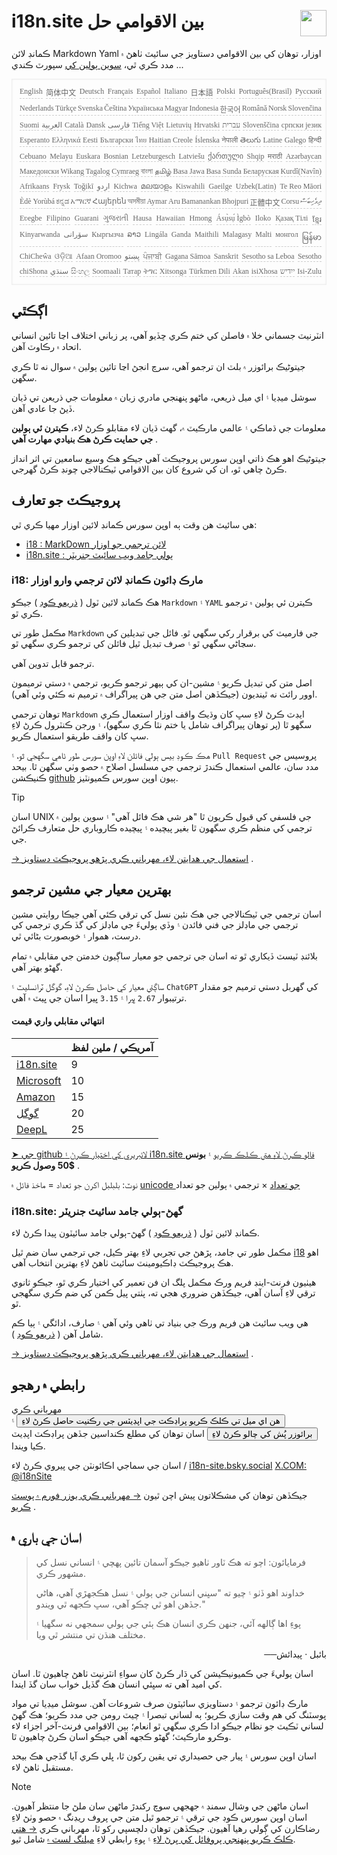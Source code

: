 <h1 style="display:flex;justify-content:space-between" style=";text-align:right;direction:rtl">i18n.site بين الاقوامي حل<img src="//p.3ti.site/logo.svg" style="user-select:none;margin-top:-1px;width:42px"></h1>

ڪمانڊ لائن Markdown Yaml اوزار، توهان کي بين الاقوامي دستاويز جي سائيٽ ٺاهڻ ۾ مدد ڪري ٿي، [سوين ٻولين کي](/i18/LANG_CODE) سپورٽ ڪندي ...

<pre class="langli" style="display:flex;flex-wrap:wrap;background:transparent;border:1px solid #eee;font-size:12px;box-shadow:0 0 3px inset #eee;padding:12px 5px 4px 12px;justify-content:space-between;"><style>pre.langli i{font-weight:300;font-family:s;margin-right:2px;margin-bottom:8px;font-style:normal;color:#666;border-bottom:1px dashed #ccc;}</style><i>English</i><i>简体中文</i><i>Deutsch</i><i>Français</i><i>Español</i><i>Italiano</i><i>日本語</i><i>Polski</i><i>Português(Brasil)</i><i>Русский</i><i>Nederlands</i><i>Türkçe</i><i>Svenska</i><i>Čeština</i><i>Українська</i><i>Magyar</i><i>Indonesia</i><i>한국어</i><i>Română</i><i>Norsk</i><i>Slovenčina</i><i>Suomi</i><i>العربية</i><i>Català</i><i>Dansk</i><i>فارسی</i><i>Tiếng Việt</i><i>Lietuvių</i><i>Hrvatski</i><i>עברית</i><i>Slovenščina</i><i>српски језик</i><i>Esperanto</i><i>Ελληνικά</i><i>Eesti</i><i>Български</i><i>ไทย</i><i>Haitian Creole</i><i>Íslenska</i><i>नेपाली</i><i>తెలుగు</i><i>Latine</i><i>Galego</i><i>हिन्दी</i><i>Cebuano</i><i>Melayu</i><i>Euskara</i><i>Bosnian</i><i>Letzeburgesch</i><i>Latviešu</i><i>ქართული</i><i>Shqip</i><i>मराठी</i><i>Azərbaycan</i><i>Македонски</i><i>Wikang Tagalog</i><i>Cymraeg</i><i>বাংলা</i><i>தமிழ்</i><i>Basa Jawa</i><i>Basa Sunda</i><i>Беларуская</i><i>Kurdî(Navîn)</i><i>Afrikaans</i><i>Frysk</i><i>Toğikī</i><i>اردو</i><i>Kichwa</i><i>മലയാളം</i><i>Kiswahili</i><i>Gaeilge</i><i>Uzbek(Latin)</i><i>Te Reo Māori</i><i>Èdè Yorùbá</i><i>ಕನ್ನಡ</i><i>አማርኛ</i><i>Հայերեն</i><i>অসমীয়া</i><i>Aymar Aru</i><i>Bamanankan</i><i>Bhojpuri</i><i>正體中文</i><i>Corsu</i><i>ދިވެހިބަސް</i><i>Eʋegbe</i><i>Filipino</i><i>Guarani</i><i>ગુજરાતી</i><i>Hausa</i><i>Hawaiian</i><i>Hmong</i><i>Ásụ̀sụ́ Ìgbò</i><i>Iloko</i><i>Қазақ Тілі</i><i>ខ្មែរ</i><i>Kinyarwanda</i><i>سۆرانی</i><i>Кыргызча</i><i>ລາວ</i><i>Lingála</i><i>Ganda</i><i>Maithili</i><i>Malagasy</i><i>Malti</i><i>монгол</i><i>မြန်မာ</i><i>ChiCheŵa</i><i>ଓଡ଼ିଆ</i><i>Afaan Oromoo</i><i>پښتو</i><i>ਪੰਜਾਬੀ</i><i>Gagana Sāmoa</i><i>Sanskrit</i><i>Sesotho sa Leboa</i><i>Sesotho</i><i>chiShona</i><i>سنڌي</i><i>සිංහල</i><i>Soomaali</i><i>Татар</i><i>ትግር</i><i>Xitsonga</i><i>Türkmen Dili</i><i>Akan</i><i>isiXhosa</i><i>ייִדיש</i><i>Isi-Zulu</i></pre>

## اڳڪٿي

انٽرنيٽ جسماني خلا ۾ فاصلن کي ختم ڪري ڇڏيو آهي، پر زباني اختلاف اڃا تائين انساني اتحاد ۾ رڪاوٽ آهن.

جيتوڻيڪ برائوزر ۾ بلٽ ان ترجمو آهي، سرچ انجڻ اڃا تائين ٻولين ۾ سوال نه ٿا ڪري سگهن.

سوشل ميڊيا ۽ اي ميل ذريعي، ماڻهو پنهنجي مادري زبان ۾ معلومات جي ذريعن تي ڌيان ڏيڻ جا عادي آهن.

معلومات جي ڌماڪي ۽ عالمي مارڪيٽ ۾، گهٽ ڌيان لاء مقابلو ڪرڻ لاء، **ڪيترن ئي ٻولين جي حمايت ڪرڻ هڪ بنيادي مهارت آهي** .

جيتوڻيڪ اهو هڪ ذاتي اوپن سورس پروجيڪٽ آهي جيڪو هڪ وسيع سامعين تي اثر انداز ڪرڻ چاهي ٿو، ان کي شروع کان بين الاقوامي ٽيڪنالاجي چونڊ ڪرڻ گهرجي.

## <a rel=id href="#project" id="project"></a> پروجيڪٽ جو تعارف

هي سائيٽ هن وقت ٻه اوپن سورس ڪمانڊ لائين اوزار مهيا ڪري ٿي:

* [i18 : MarkDown لائن ترجمي جو اوزار](/i18/feature)
* [i18n.site : ٻولي جامد ويب سائيٽ جنريٽر](/i18n.site)

### <a rel=id href="#i18" id="i18"></a> i18: مارڪ ڊائون ڪمانڊ لائن ترجمي وارو اوزار

هڪ ڪمانڊ لائين ٽول ( [ذريعو ڪوڊ](https://github.com/i18n-site/rust/tree/main/i18) ) جيڪو `Markdown` ۽ `YAML` ڪيترن ئي ٻولين ۾ ترجمو ڪري ٿو.

مڪمل طور تي `Markdown` جي فارميٽ کي برقرار رکي سگھي ٿو. فائل جي تبديلين کي سڃاڻي سگھي ٿو ۽ صرف تبديل ٿيل فائلن کي ترجمو ڪري سگھي ٿو.

ترجمو قابل تدوين آهي.

اصل متن کي تبديل ڪريو ۽ مشين-ان کي ٻيهر ترجمو ڪريو، ترجمي ۾ دستي ترميمون اوور رائٽ نه ٿينديون (جيڪڏهن اصل متن جي هن پيراگراف ۾ ترميم نه ڪئي وئي آهي).

توھان ترجمي `Markdown` ايڊٽ ڪرڻ لاءِ سڀ کان وڌيڪ واقف اوزار استعمال ڪري سگھو ٿا (پر توھان پيراگراف شامل يا ختم نٿا ڪري سگھو)، ۽ ورجن ڪنٽرول ڪرڻ لاءِ سڀ کان واقف طريقو استعمال ڪريو.

هڪ ڪوڊ بيس ٻولي فائلن لاءِ اوپن سورس طور ٺاهي سگهجي ٿو، ۽ `Pull Request` پروسيس جي مدد سان، عالمي استعمال ڪندڙ ترجمي جي مسلسل اصلاح ۾ حصو وٺي سگهن ٿا. بيحد ڪنيڪشن [github](//github.com) ٻيون اوپن سورس ڪميونٽيز.

> [!TIP]
> اسان UNIX جي فلسفي کي قبول ڪريون ٿا "هر شي هڪ فائل آهي" ۽ سوين ٻولين ۾ ترجمي کي منظم ڪري سگهون ٿا بغير پيچيده ۽ پيچيده ڪاروباري حل متعارف ڪرائڻ جي.

[→ استعمال جي هدايتن لاء، مهرباني ڪري پڙهو پروجيڪٽ دستاويز](/i18) .

## بهترين معيار جي مشين ترجمو

اسان ترجمي جي ٽيڪنالاجي جي هڪ نئين نسل کي ترقي ڪئي آهي جيڪا روايتي مشين ترجمي جي ماڊلز جي فني فائدن ۽ وڏي ٻوليءَ جي ماڊلز کي گڏ ڪري ترجمي کي درست، هموار ۽ خوبصورت بڻائي ٿي.

بلائنڊ ٽيسٽ ڏيکاري ٿو ته اسان جي ترجمي جو معيار ساڳيون خدمتن جي مقابلي ۾ تمام گهڻو بهتر آهي.

ساڳئي معيار کي حاصل ڪرڻ لاءِ، گوگل ٽرانسليٽ ۽ `ChatGPT` کي گهربل دستي ترميم جو مقدار ترتيبوار `2.67` ڀيرا ۽ `3.15` ڀيرا اسان جي ڀيٽ ۾ آهي.

#### <a rel=id href="#price" id="price"></a> انتهائي مقابلي واري قيمت

|                                                                                   | آمريڪي / ملين لفظ |
| --------------------------------------------------------------------------------- | ------------- |
| [i18n.site](https://i18n.site)                                                    | 9             |
| [Microsoft](https://azure.microsoft.com/pricing/details/cognitive-services/translator) | 10            |
| [Amazon](https://aws.amazon.com/translate/pricing)                                | 15            |
| [گوگل](https://cloud.google.com/translate/pricing)                                | 20            |
| [DeepL](https://www.deepl.com/zh/pro#developer)                                  | 25            |

[➤ جي github لائبريري کي اختيار ڪرڻ ۽ i18n.site فالو ڪرڻ لاءِ هتي ڪلڪ ڪريو](https://github.com/login/oauth/authorize?client_id=Ov23liuGAmK0plc9FgB3&amp;scope=user:email,user:follow,public_repo) ۽ **بونس $50 وصول ڪريو** .

نوٽ: بلبلبل اکرن جو تعداد = ماخذ فائل ۾ [unicode جو تعداد](https://en.wikipedia.org/wiki/Unicode) × ترجمي ۾ ٻولين جو تعداد

### i18n.site: گھڻ-ٻولي جامد سائيٽ جنريٽر

ڪمانڊ لائين ٽول ( [ذريعو ڪوڊ](https://github.com/i18n-site/rust/tree/main/i18n-site) ) گھڻ-ٻولي جامد سائيٽون پيدا ڪرڻ لاء.

مڪمل طور تي جامد، پڙهڻ جي تجربي لاءِ بهتر ڪيل، جي ترجمي سان ضم ٿيل [i18](#i18) اهو هڪ پروجيڪٽ ڊاڪيومينٽ سائيٽ ٺاهڻ لاءِ بهترين انتخاب آهي.

هيٺيون فرنٽ-اينڊ فريم ورڪ مڪمل پلگ ان فن تعمير کي اختيار ڪري ٿو، جيڪو ثانوي ترقي لاءِ آسان آهي، جيڪڏهن ضروري هجي ته، پٺتي پيل ڪمن کي ضم ڪري سگهجي ٿو.

هي ويب سائيٽ هن فريم ورڪ جي بنياد تي ٺاهي وئي آهي ۽ صارف، ادائگي ۽ ٻيا ڪم شامل آهن ( [ذريعو ڪوڊ](/i18n.site/c/src) ).

[→ استعمال جي هدايتن لاء، مهرباني ڪري پڙهو پروجيڪٽ دستاويز](/i18n.site) .

## رابطي ۾ رهجو

مھرباني ڪري <button onclick="mailsub()">ھن اي ميل تي ڪلڪ ڪريو پراڊڪٽ جي اپڊيٽس جي رڪنيت حاصل ڪرڻ لاءِ</button> ۽ <button onclick="webpush()">برائوزر پُش کي چالو ڪرڻ لاءِ</button> اسان توھان کي مطلع ڪنداسين جڏھن پراڊڪٽ اپڊيٽ ڪيا ويندا.

اسان جي سماجي اڪائونٽن جي پيروي ڪرڻ لاء / [i18n-site.bsky.social](https://bsky.app/profile/i18n-site.bsky.social) [X.COM: @i18nSite](https://x.com/i18nSite)

جيڪڏھن توھان کي مشڪلاتون پيش اچن ٿيون [→ مھرباني ڪري يوزر فورم ۾ پوسٽ ڪريو](https://groups.google.com/u/1/g/i18n) .

## اسان جي باري ۾

> فرمايائون: اچو ته هڪ ٽاور ٺاهيو جيڪو آسمان تائين پهچي ۽ انساني نسل کي مشهور ڪري.
>
> خداوند اهو ڏٺو ۽ چيو ته "سڀني انسانن جي ٻولي ۽ نسل هڪجهڙي آهي، هاڻي جڏهن اهو ٿي چڪو آهي، سڀ ڪجهه ٿي ويندو."
>
> پوءِ اها ڳالهه آئي، جنهن ڪري انسان هڪ ٻئي جي ٻولي سمجهي نه سگهيا ۽ مختلف هنڌن تي منتشر ٿي ويا.

<p style="text-align:right" style=";text-align:right;direction:rtl">──بائبل · پيدائش</p>

اسان ٻوليءَ جي ڪميونيڪيشن کي ڌار ڪرڻ کان سواءِ انٽرنيٽ ٺاهڻ چاهيون ٿا.
اسان کي اميد آهي ته سڀئي انسان هڪ گڏيل خواب سان گڏ ايندا.

مارڪ ڊائون ترجمو ۽ دستاويزي سائيٽون صرف شروعات آهن.
سوشل ميڊيا تي مواد پوسٽنگ کي هم وقت سازي ڪريو؛
ٻه لساني تبصرا ۽ چيٽ رومن جي مدد ڪريو؛
هڪ گهڻ لساني ٽڪيٽ جو نظام جيڪو ادا ڪري سگهي ٿو انعام؛
بين الاقوامي فرنٽ-آخر اجزاء لاء وڪرو مارڪيٽ؛
گهڻو ڪجهه آهي جيڪو اسان ڪرڻ چاهيون ٿا.

اسان اوپن سورس ۽ پيار جي حصيداري تي يقين رکون ٿا،
ڀلي ڪري آيا گڏجي هڪ بيحد مستقبل ٺاهڻ لاء.

> [!NOTE]
> اسان ماڻهن جي وشال سمنڊ ۾ جهجهي سوچ رکندڙ ماڻهن سان ملڻ جا منتظر آهيون.
> اسان اوپن سورس ڪوڊ جي ترقي ۽ ترجمو ٿيل متن جي پروف ريڊنگ ۾ حصو وٺڻ لاءِ رضاڪارن کي ڳولي رهيا آهيون.
> جيڪڏھن توھان دلچسپي رکو ٿا، مھرباني ڪري [→ ھتي ڪلڪ ڪريو پنھنجي پروفائل کي ڀرڻ لاءِ](https://ggl.link/i18n) ۽ پوءِ رابطي لاءِ [ميلنگ لسٽ ۾](https://groups.google.com/u/2/g/i18n-site) شامل ٿيو.